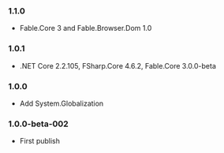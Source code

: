 ### 1.1.0

* Fable.Core 3 and Fable.Browser.Dom 1.0

### 1.0.1

* .NET Core 2.2.105, FSharp.Core 4.6.2, Fable.Core 3.0.0-beta

### 1.0.0

* Add System.Globalization

### 1.0.0-beta-002

* First publish